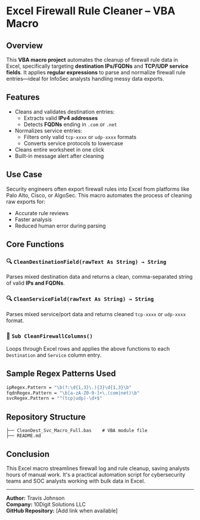 # Excel Firewall Rule Cleaner – VBA Macro

## Overview
This **VBA macro project** automates the cleanup of firewall rule data in Excel, specifically targeting **destination IPs/FQDNs** and **TCP/UDP service fields**. It applies **regular expressions** to parse and normalize firewall rule entries—ideal for InfoSec analysts handling messy data exports.

## Features
- Cleans and validates destination entries:
  - Extracts valid **IPv4 addresses**
  - Detects **FQDNs** ending in `.com` or `.net`
- Normalizes service entries:
  - Filters only valid `tcp-xxxx` or `udp-xxxx` formats
  - Converts service protocols to lowercase
- Cleans entire worksheet in one click
- Built-in message alert after cleaning

## Use Case
Security engineers often export firewall rules into Excel from platforms like Palo Alto, Cisco, or AlgoSec. This macro automates the process of cleaning raw exports for:
- Accurate rule reviews
- Faster analysis
- Reduced human error during parsing

## Core Functions
### 🔍 `CleanDestinationField(rawText As String) → String`
Parses mixed destination data and returns a clean, comma-separated string of valid **IPs and FQDNs**.

### 🔍 `CleanServiceField(rawText As String) → String`
Parses mixed service/port data and returns cleaned `tcp-xxxx` or `udp-xxxx` format.

### 🔁 `Sub CleanFirewallColumns()`
Loops through Excel rows and applies the above functions to each `Destination` and `Service` column entry.

## Sample Regex Patterns Used
```vb
ipRegex.Pattern = "\b(?:\d{1,3}\.){3}\d{1,3}\b"
fqdnRegex.Pattern = "\b[a-zA-Z0-9-]+\.(com|net)\b"
svcRegex.Pattern = "^(tcp|udp)-\d+$"
```

## Repository Structure
```
├── CleanDest_Svc_Macro_Full.bas    # VBA module file
├── README.md
```

## Conclusion
This Excel macro streamlines firewall log and rule cleanup, saving analysts hours of manual work. It's a practical automation script for cybersecurity teams and SOC analysts working with bulk data in Excel.

---
**Author:** Travis Johnson  
**Company:** 10Digit Solutions LLC  
**GitHub Repository:** [Add link when available]
